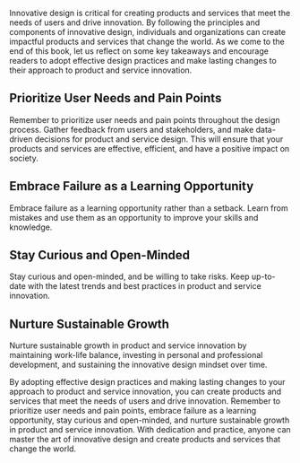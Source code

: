 
Innovative design is critical for creating products and services that meet the needs of users and drive innovation. By following the principles and components of innovative design, individuals and organizations can create impactful products and services that change the world. As we come to the end of this book, let us reflect on some key takeaways and encourage readers to adopt effective design practices and make lasting changes to their approach to product and service innovation.

Prioritize User Needs and Pain Points
-------------------------------------

Remember to prioritize user needs and pain points throughout the design process. Gather feedback from users and stakeholders, and make data-driven decisions for product and service design. This will ensure that your products and services are effective, efficient, and have a positive impact on society.

Embrace Failure as a Learning Opportunity
-----------------------------------------

Embrace failure as a learning opportunity rather than a setback. Learn from mistakes and use them as an opportunity to improve your skills and knowledge.

Stay Curious and Open-Minded
----------------------------

Stay curious and open-minded, and be willing to take risks. Keep up-to-date with the latest trends and best practices in product and service innovation.

Nurture Sustainable Growth
--------------------------

Nurture sustainable growth in product and service innovation by maintaining work-life balance, investing in personal and professional development, and sustaining the innovative design mindset over time.

By adopting effective design practices and making lasting changes to your approach to product and service innovation, you can create products and services that meet the needs of users and drive innovation. Remember to prioritize user needs and pain points, embrace failure as a learning opportunity, stay curious and open-minded, and nurture sustainable growth in product and service innovation. With dedication and practice, anyone can master the art of innovative design and create products and services that change the world.
